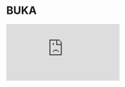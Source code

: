 <script setup>
import media from "./media.json"
</script>

# BUKA

<iframe class="w-full aspect-video rounded-lg my-4"
  src="https://www.youtube.com/embed/iXWHmfCIJaw?controls=1&amp;autohide=1&amp;rel=0&amp;hd=1&amp;vq=hd720"
  frameborder="0" allowfullscreen="" />

## Description

**BUKA makes worlds go boom!**

**BUKA** is a cute game of skill.

Facing the impossible odds of countless baddies, BUKA has set on a quest to find **The Happy Place**.

Protect her with **powerful explosions** and **shockwaves** you can create with single touch. Use shockwaves to push objects closer or away.

**Destroy everything** in your path and **navigate** through the rest - until you reach The Happy Place!

## Development

_Buka_ was Hexage's first game and the origin of their signature neon visual style. The distinctive glowing aesthetic that became a defining characteristic of all Hexage games actually started here as a practical design solution - the neon effects were initially used as visual warnings around enemies to help players identify threats. The look proved so striking that it became Hexage's trademark visual style across all their future games.

## Media

<figure v-for="item in media" class="my-2">
  <picture v-if="item.type === 'image'">
    <img class="w-full rounded-lg" :src="item.url" :alt="`Flying Tank - ${item.title}`">
  </picture>
  <video v-if="item.type === 'video'" class="w-full rounded-lg" :src="item.url" autoplay loop controlslist="nodownload nofullscreen noremoteplayback" disablepictureinpicture disableremoteplayback muted playsinline></video>
  <figcaption class="w-full text-muted text-sm py-2">{{ item.title }}</figcaption>
</figure>
